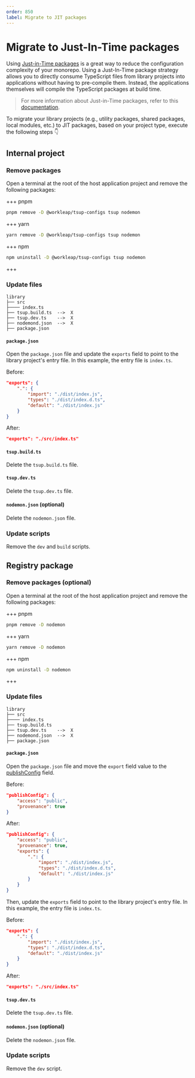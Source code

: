 ```yaml
---
order: 850
label: Migrate to JIT packages
---
```


# Migrate to Just-In-Time packages

Using [Just-in-Time packages](https://www.shew.dev/monorepos/packaging/jit) is a great way to reduce the configuration complexity of your monorepo. Using a Just-In-Time package strategy allows you to directly consume TypeScript files from library projects into applications without having to pre-compile them. Instead, the applications themselves will compile the TypeScript packages at build time.

> For more information about Just-in-Time packages, refer to this [documentation](https://www.shew.dev/monorepos/packaging/jit).

To migrate your library projects (e.g., utility packages, shared packages, local modules, etc.) to JIT packages, based on your project type, execute the following steps :point_down:

## Internal project

### Remove packages

Open a terminal at the root of the host application project and remove the following packages:

+++ pnpm
```bash
pnpm remove -D @workleap/tsup-configs tsup nodemon
```
+++ yarn
```bash
yarn remove -D @workleap/tsup-configs tsup nodemon
```
+++ npm
```bash
npm uninstall -D @workleap/tsup-configs tsup nodemon
```
+++

### Update files

```
library
├── src
├──── index.ts
├── tsup.build.ts  -->  X
├── tsup.dev.ts    -->  X
├── nodemond.json  -->  X
├── package.json
```

#### `package.json`

Open the `package.json` file and update the `exports` field to point to the library project's entry file. In this example, the entry file is `index.ts`.

Before:

```json package.json
"exports": {
    ".": {
        "import": "./dist/index.js",
        "types": "./dist/index.d.ts",
        "default": "./dist/index.js"
    }
}
```

After:

```json package.json
"exports": "./src/index.ts"
```

<!-- If the library project is intended to be published to a package registry like [NPM](https://www.npmjs.com/), move the original value of the `export` field to the [publishConfig](https://pnpm.io/package_json#publishconfig) field.

Before:

```json package.json
"publishConfig": {
    "access": "public",
    "provenance": true
}
```

After:

```json package.json
"publishConfig": {
    "access": "public",
    "provenance": true,
    "exports": {
        ".": {
            "import": "./dist/index.js",
            "types": "./dist/index.d.ts",
            "default": "./dist/index.js"
        }
    }
}
``` -->

#### `tsup.build.ts`

Delete the `tsup.build.ts` file.

#### `tsup.dev.ts`

Delete the `tsup.dev.ts` file.

#### `nodemon.json` (optional)

Delete the `nodemon.json` file.

### Update scripts

Remove the `dev` and `build` scripts.

## Registry package

### Remove packages (optional)

Open a terminal at the root of the host application project and remove the following packages:

+++ pnpm
```bash
pnpm remove -D nodemon
```
+++ yarn
```bash
yarn remove -D nodemon
```
+++ npm
```bash
npm uninstall -D nodemon
```
+++

### Update files

```
library
├── src
├──── index.ts
├── tsup.build.ts
├── tsup.dev.ts    -->  X
├── nodemond.json  -->  X
├── package.json
```

#### `package.json`

Open the `package.json` file and move the `export` field value to the [publishConfig](https://pnpm.io/package_json#publishconfig) field.

Before:

```json package.json
"publishConfig": {
    "access": "public",
    "provenance": true
}
```

After:

```json package.json
"publishConfig": {
    "access": "public",
    "provenance": true,
    "exports": {
        ".": {
            "import": "./dist/index.js",
            "types": "./dist/index.d.ts",
            "default": "./dist/index.js"
        }
    }
}
```

Then, update the `exports` field to point to the library project's entry file. In this example, the entry file is `index.ts`.

Before:

```json package.json
"exports": {
    ".": {
        "import": "./dist/index.js",
        "types": "./dist/index.d.ts",
        "default": "./dist/index.js"
    }
}
```

After:

```json package.json
"exports": "./src/index.ts"
```

#### `tsup.dev.ts`

Delete the `tsup.dev.ts` file.

#### `nodemon.json` (optional)

Delete the `nodemon.json` file.

### Update scripts

Remove the `dev` script.
